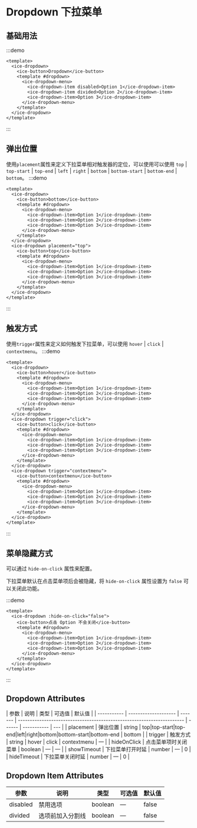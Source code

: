 # Dropdown 下拉菜单

## 基础用法

:::demo

```vue
<template>
  <ice-dropdown>
    <ice-button>Dropdown</ice-button>
    <template #dropdown>
      <ice-dropdown-menu>
        <ice-dropdown-item disabled>Option 1</ice-dropdown-item>
        <ice-dropdown-item divided>Option 2</ice-dropdown-item>
        <ice-dropdown-item>Option 3</ice-dropdown-item>
      </ice-dropdown-menu>
    </template>
  </ice-dropdown>
</template>
```

:::

## 弹出位置

使用`placement`属性来定义下拉菜单相对触发器的定位，可以使用可以使用 `top` | `top-start` | `top-end` | `left` | `right` | `bottom` | `bottom-start` | `bottom-end` | `bottom`。
:::demo

```vue
<template>
  <ice-dropdown>
    <ice-button>bottom</ice-button>
    <template #dropdown>
      <ice-dropdown-menu>
        <ice-dropdown-item>Option 1</ice-dropdown-item>
        <ice-dropdown-item>Option 2</ice-dropdown-item>
        <ice-dropdown-item>Option 3</ice-dropdown-item>
      </ice-dropdown-menu>
    </template>
  </ice-dropdown>
  <ice-dropdown placement="top">
    <ice-button>top</ice-button>
    <template #dropdown>
      <ice-dropdown-menu>
        <ice-dropdown-item>Option 1</ice-dropdown-item>
        <ice-dropdown-item>Option 2</ice-dropdown-item>
        <ice-dropdown-item>Option 3</ice-dropdown-item>
      </ice-dropdown-menu>
    </template>
  </ice-dropdown>
</template>
```

:::

## 触发方式

使用`trigger`属性来定义如何触发下拉菜单，可以使用 `hover` | `click` | `contextmenu`。
:::demo

```vue
<template>
  <ice-dropdown>
    <ice-button>hover</ice-button>
    <template #dropdown>
      <ice-dropdown-menu>
        <ice-dropdown-item>Option 1</ice-dropdown-item>
        <ice-dropdown-item>Option 2</ice-dropdown-item>
        <ice-dropdown-item>Option 3</ice-dropdown-item>
      </ice-dropdown-menu>
    </template>
  </ice-dropdown>
  <ice-dropdown trigger="click">
    <ice-button>click</ice-button>
    <template #dropdown>
      <ice-dropdown-menu>
        <ice-dropdown-item>Option 1</ice-dropdown-item>
        <ice-dropdown-item>Option 2</ice-dropdown-item>
        <ice-dropdown-item>Option 3</ice-dropdown-item>
      </ice-dropdown-menu>
    </template>
  </ice-dropdown>
  <ice-dropdown trigger="contextmenu">
    <ice-button>contextmenu</ice-button>
    <template #dropdown>
      <ice-dropdown-menu>
        <ice-dropdown-item>Option 1</ice-dropdown-item>
        <ice-dropdown-item>Option 2</ice-dropdown-item>
        <ice-dropdown-item>Option 3</ice-dropdown-item>
      </ice-dropdown-menu>
    </template>
  </ice-dropdown>
</template>
```

:::

## 菜单隐藏方式

可以通过 `hide-on-click` 属性来配置。

下拉菜单默认在点击菜单项后会被隐藏，将 `hide-on-click` 属性设置为 `false` 可以关闭此功能。

:::demo

```vue
<template>
  <ice-dropdown :hide-on-click="false">
    <ice-button>点击 Option 不会关闭</ice-button>
    <template #dropdown>
      <ice-dropdown-menu>
        <ice-dropdown-item>Option 1</ice-dropdown-item>
        <ice-dropdown-item>Option 2</ice-dropdown-item>
        <ice-dropdown-item>Option 3</ice-dropdown-item>
      </ice-dropdown-menu>
    </template>
  </ice-dropdown>
</template>
```

:::

## Dropdown Attributes

| 参数        | 说明                 | 类型    | 可选值                                                                 | 默认值 |
| ----------- | -------------------- | ------- | ---------------------------------------------------------------------- | ------ | ----------- | --- |
| placement   | 弹出位置             | string  | top\|top-start\|top-end\|left\|right\|bottom\|bottom-start\|bottom-end | bottom |
| trigger     | 触发方式             | string  | hover                                                                  | click  | contextmenu | —   |
| hideOnClick | 点击菜单项时关闭菜单 | boolean | —                                                                      | —      |
| showTimeout | 下拉菜单打开时延     | number  | —                                                                      | 0      |
| hideTimeout | 下拉菜单关闭时延     | number  | —                                                                      | 0      |

## Dropdown Item Attributes

| 参数     | 说明             | 类型    | 可选值 | 默认值 |
| -------- | ---------------- | ------- | ------ | ------ |
| disabled | 禁用选项         | boolean | —      | false  |
| divided  | 选项前加入分割线 | boolean | —      | false  |
